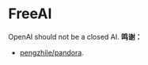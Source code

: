# FreeAI
OpenAI should not be a closed AI.
**鸣谢：**
+ [pengzhile/pandora](https://github.com/pengzhile/pandora).

